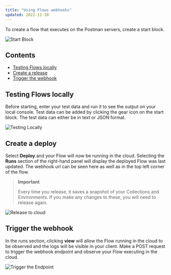 ```yaml
---
title: "Using Flows webhooks"
updated: 2022-11-30
---
```


To create a flow that executes on the Postman servers, create a start block.

![Start Block](https://assets.postman.com/postman-labs-docs/cloud-execution/running-flows-on-the-cloud-start.gif)

## Contents

* [Testing Flows locally](#testing-flows-locally)
* [Create a release](#create-a-release)
* [Trigger the webhook](#trigger-the-webhook)

## Testing Flows locally

Before starting, enter your test data and run it to see the output on your local console. Test data can be added by clicking the gear icon on the start block. The test data can either be in text or JSON format.

![Testing Locally](https://assets.postman.com/postman-labs-docs/cloud-execution/running-flows-on-the-cloud-test-data.gif)

## Create a deploy

Select **Deploy** and your Flow will now be running in the cloud. Selecting the **Runs** section of the right-hand panel will display the deployed Flow was last updated. The webhook url can be seen here as well as in the top left corner of the flow.

> **Important**
>
> Every time you release, it saves a snapshot of your Collections and Environments. If you make any changes to these, you will need to release again.

![Release to cloud](https://assets.postman.com/postman-labs-docs/cloud-execution/running-flows-in-the-cloud-create-deploy.gif)

## Trigger the webhook

In the runs section, clicking **view** will allow the Flow running in the cloud to be observed and the logs will be visible in your client. Make a POST request to trigger the webhook endpoint and observe your Flow executing in the cloud.

![Trigger the Endpoint](https://assets.postman.com/postman-labs-docs/cloud-execution/running-in-cloud.gif)
